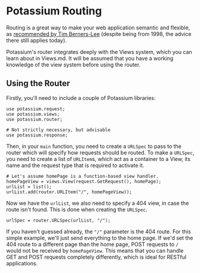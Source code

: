 # Potassium Routing
Routing is a great way to make your web application semantic and flexible, as
[recommended by Tim Berners-Lee](http://www.w3.org/Provider/Style/URI.html) 
(despite being from 1998, the advice there still applies today).

Potassium's router integrates deeply with the Views system, which you can learn
about in Views.md. It will be assumed that you have a working knowledge of the 
view system before using the router.

## Using the Router
Firstly, you'll need to include a couple of Potassium libraries:

    use potassium.request;
    use potassium.views;
    use potassium.router;
    
    # Not strictly necessary, but advisable
    use potassium.response;
    
Then, in your `main` function, you need to create a `URLSpec` to pass to the 
router which will specify how requests should be routed. To make a `URLSpec`, 
you need to create a list of `URLItem`s, which act as a container to a View, 
its name and the request type that is required to activate it.

    # Let's assume homePage is a function-based view handler.
    homePageView = views.View(request.GetRequest(), homePage);
    urlList = list();
    urlList.add(router.URLItem("/", homePageView));

Now we have the `urlList`, we also need to specify a 404 view, in case the route 
isn't found. This is done when creating the `URLSpec`.

    urlSpec = router.URLSpec(urlList, "/");
    
If you haven't guessed already, the `"/"` parameter is the 404 route. For this 
simple example, we'll just send everything to the home page. If we'd set the 
404 route to a different page than the home page, POST requests to `/` would 
not be received by `homePageView`. This means that you can handle GET and POST 
requests completely differently, which is ideal for RESTful applications.
